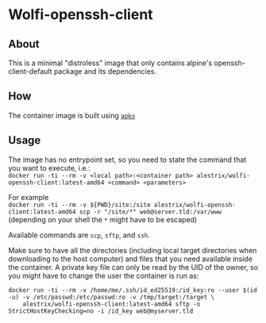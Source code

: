 # Wolfi-openssh-client

## About

This is a minimal "distroless" image that only contains alpine's openssh-client-default package and its dependencies.

## How

The container image is built using [`apko`](https://edu.chainguard.dev/open-source/apko/getting-started-with-apko/)

## Usage

The image has no entrypoint set, so you need to state the command that you want to execute, i.e.:  
`docker run -ti --rm -v <local path>:<container path> alestrix/wolfi-openssh-client:latest-amd64 <command> <parameters>`

For example  
`docker run -ti --rm -v ${PWD}/site:/site alestrix/wolfi-openssh-client:latest-amd64 scp -r "/site/*" web@server.tld:/var/www`  
(depending on your shell the `*` might have to be escaped)

Available commands are `scp`, `sftp`, and `ssh`.

Make sure to have all the directories (including local target directories when downloading to the host computer) and files
that you need available inside the container. A private key file can only be read by the UID of the owner, so you might
have to change the user the container is run as:

```
docker run -ti --rm -v /home/me/.ssh/id_ed25519:/id_key:ro --user $(id -u) -v /etc/passwd:/etc/passwd:ro -v /tmp/target:/target \
    alestrix/wolfi-openssh-client:latest-amd64 sftp -o StrictHostKeyChecking=no -i /id_key web@myserver.tld
```

